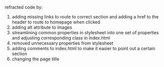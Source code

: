 refracted code by:
1) adding missing links to route to correct section and adding a href to the header to route to homepage when clicked
2) adding alt attribute to images
3) streamlining common properties in stylesheet into one set of properties and adjusting corresponding class in index.html
4) removed unnecessary properties from stylesheet
5) adding comments to index.html to make it easier to point out a certain section
6) changing the page title
